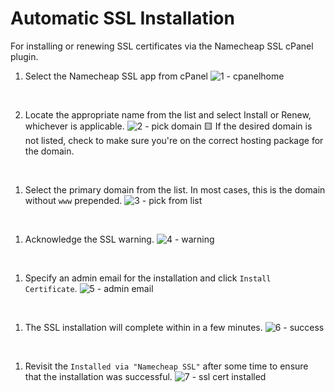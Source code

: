 # Automatic SSL Installation
For installing or renewing SSL certificates via the Namecheap SSL cPanel plugin.

1. Select the Namecheap SSL app from cPanel
![1 - cpanelhome](https://user-images.githubusercontent.com/6568643/206921495-a3569be5-76ab-4cd2-9800-a6628972c6af.png)  
<br>

2. Locate the appropriate name from the list and select Install or Renew, whichever is applicable.
![2 - pick domain](https://user-images.githubusercontent.com/6568643/206921456-71c28b9e-df80-4eec-ae74-8539c593f139.png)
🟨 If the desired domain is not listed, check to make sure you're on the correct hosting package for the domain.  
<br>

1. Select the primary domain from the list. In most cases, this is the domain without `www` prepended.
![3 - pick from list](https://user-images.githubusercontent.com/6568643/206921505-d03f58c9-6711-4e29-a487-6f68f4c5fdfc.png)
<br>

1. Acknowledge the SSL warning. 
![4 - warning](https://user-images.githubusercontent.com/6568643/206921548-61953387-be17-489a-ac18-d967f8b69b7f.png)
<br>

1. Specify an admin email for the installation and click `Install Certificate`.
![5 - admin email](https://user-images.githubusercontent.com/6568643/206921550-18a84365-da7b-4cff-ac45-8fad1c44139c.png)
<br>

1. The SSL installation will complete within in a few minutes.
![6 - success](https://user-images.githubusercontent.com/6568643/206921552-81a19169-549c-45b4-9448-95393de8720e.png) 
<br>

1. Revisit the `Installed via "Namecheap SSL"` after some time to ensure that the installation was successful.
![7 - ssl cert installed](https://user-images.githubusercontent.com/6568643/206921554-a3559287-3242-4024-8581-142d8f34b09c.png)
<br>
